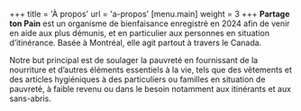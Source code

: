 +++
title = 'À propos'
url = 'a-propos'
[menu.main]
    weight = 3
+++
**Partage ton Pain** est un organisme de bienfaisance enregistré en 2024 afin de venir en aide aux plus démunis, et en particulier aux personnes en situation d’itinérance. Basée à Montréal, elle agit partout à travers le Canada. 

Notre but principal est de soulager la pauvreté en fournissant de la nourriture et d’autres éléments essentiels à la vie, tels que des vêtements et des articles hygiéniques à des particuliers ou familles en situation de pauvreté, à faible revenu ou dans le besoin notamment aux itinérants et aux sans-abris.